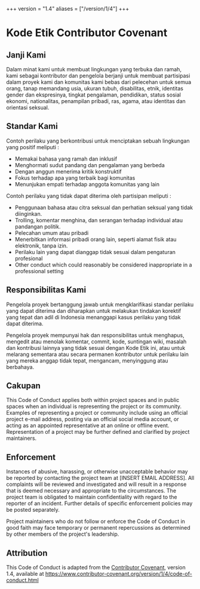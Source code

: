 +++
version = "1.4"
aliases = ["/version/1/4"]
+++

# Kode Etik Contributor Covenant

## Janji Kami

Dalam minat kami untuk membuat lingkungan yang terbuka dan ramah, kami sebagai 
kontributor dan pengelola berjanji untuk membuat partisipasi dalam proyek kami
dan komunitas kami bebas dari pelecehan untuk semua orang, tanap memandang usia,
ukuran tubuh, disabilitas, etnik, identitas gender dan ekspresinya, tingkat pengalaman,
pendidikan, status sosial ekonomi, nationalitas, penampilan pribadi, ras, agama,
atau identitas dan orientasi seksual.

## Standar Kami

Contoh perilaku yang berkontribusi untuk menciptakan sebuah lingkungan
yang positif meliputi :

* Memakai bahasa yang ramah dan inklusif
* Menghormati sudut pandang dan pengalaman yang berbeda
* Dengan anggun menerima kritik konstruktif
* Fokus terhadap apa yang terbaik bagi komunitas
* Menunjukan empati terhadap anggota komunitas yang lain

Contoh perilaku yang tidak dapat diterima oleh partisipan meliputi :

* Penggunaan bahasa atau citra seksual dan perhatian seksual yang tidak diinginkan.
* Trolling, komentar menghina, dan serangan terhadap individual atau pandangan politik.
* Pelecahan umum atau pribadi
* Menerbitkan informasi pribadi orang lain, seperti alamat fisik atau elektronik,
tanpa izin.
* Perilaku lain yang dapat dianggap tidak sesuai dalam pengaturan profesional
* Other conduct which could reasonably be considered inappropriate in a
  professional setting

## Responsibilitas Kami

Pengelola proyek bertanggung jawab untuk mengklarifikasi standar perilaku
yang dapat diterima dan diharapkan untuk melakukan tindakan korektif yang tepat
dan adil di Indonesia menanggapi kasus perilaku yang tidak dapat diterima.

Pengelola proyek mempunyai hak dan responsibilitas untuk menghapus, mengedit atau
menolak komentar, commit, kode, suntingan wiki, masalah dan kontribusi lainnya
yang tidak sesuai dengan Kode Etik ini, atau untuk melarang sementara
atau secara permanen kontributor untuk perilaku lain yang mereka anggap tidak tepat,
mengancam, menyinggung atau berbahaya.

## Cakupan

This Code of Conduct applies both within project spaces and in public spaces
when an individual is representing the project or its community. Examples of
representing a project or community include using an official project e-mail
address, posting via an official social media account, or acting as an appointed
representative at an online or offline event. Representation of a project may be
further defined and clarified by project maintainers.

## Enforcement

Instances of abusive, harassing, or otherwise unacceptable behavior may be
reported by contacting the project team at [INSERT EMAIL ADDRESS]. All
complaints will be reviewed and investigated and will result in a response that
is deemed necessary and appropriate to the circumstances. The project team is
obligated to maintain confidentiality with regard to the reporter of an incident.
Further details of specific enforcement policies may be posted separately.

Project maintainers who do not follow or enforce the Code of Conduct in good
faith may face temporary or permanent repercussions as determined by other
members of the project's leadership.

## Attribution

This Code of Conduct is adapted from the [Contributor Covenant][homepage], version 1.4,
available at https://www.contributor-covenant.org/version/1/4/code-of-conduct.html

[homepage]: https://www.contributor-covenant.org
